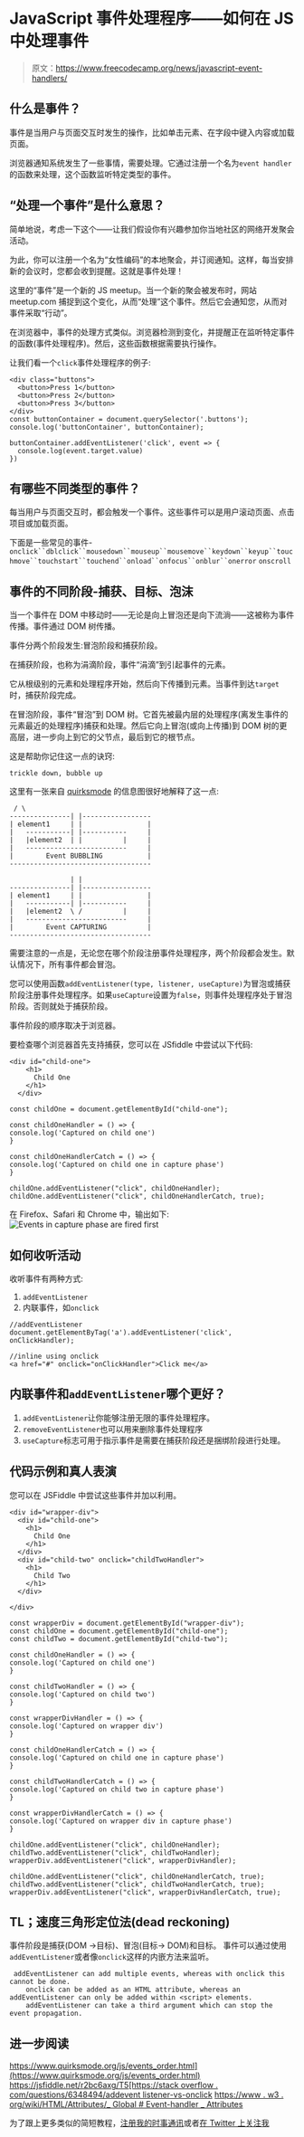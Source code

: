 # JavaScript 事件处理程序——如何在 JS 中处理事件

> 原文：<https://www.freecodecamp.org/news/javascript-event-handlers/>

## 什么是事件？

事件是当用户与页面交互时发生的操作，比如单击元素、在字段中键入内容或加载页面。

浏览器通知系统发生了一些事情，需要处理。它通过注册一个名为`event handler`的函数来处理，这个函数监听特定类型的事件。

## “处理一个事件”是什么意思？

简单地说，考虑一下这个——让我们假设你有兴趣参加你当地社区的网络开发聚会活动。

为此，你可以注册一个名为“女性编码”的本地聚会，并订阅通知。这样，每当安排新的会议时，您都会收到提醒。这就是事件处理！

这里的“事件”是一个新的 JS meetup。当一个新的聚会被发布时，网站 meetup.com 捕捉到这个变化，从而“处理”这个事件。然后它会通知您，从而对事件采取“行动”。

在浏览器中，事件的处理方式类似。浏览器检测到变化，并提醒正在监听特定事件的函数(事件处理程序)。然后，这些函数根据需要执行操作。

让我们看一个`click`事件处理程序的例子:

```
<div class="buttons">
  <button>Press 1</button>
  <button>Press 2</button>
  <button>Press 3</button>
</div>
const buttonContainer = document.querySelector('.buttons');
console.log('buttonContainer', buttonContainer);

buttonContainer.addEventListener('click', event => {
  console.log(event.target.value)
}) 
```

## 有哪些不同类型的事件？

每当用户与页面交互时，都会触发一个事件。这些事件可以是用户滚动页面、点击项目或加载页面。

下面是一些常见的事件-`onclick``dblclick``mousedown``mouseup``mousemove``keydown``keyup``touchmove``touchstart``touchend``onload``onfocus``onblur``onerror` `onscroll`

## 事件的不同阶段-捕获、目标、泡沫

当一个事件在 DOM 中移动时——无论是向上冒泡还是向下流淌——这被称为事件传播。事件通过 DOM 树传播。

事件分两个阶段发生:冒泡阶段和捕获阶段。

在捕获阶段，也称为涓滴阶段，事件“涓滴”到引起事件的元素。

它从根级别的元素和处理程序开始，然后向下传播到元素。当事件到达`target`时，捕获阶段完成。

在冒泡阶段，事件“冒泡”到 DOM 树。它首先被最内层的处理程序(离发生事件的元素最近的处理程序)捕获和处理。然后它向上冒泡(或向上传播)到 DOM 树的更高层，进一步向上到它的父节点，最后到它的根节点。

这是帮助你记住这一点的诀窍:

```
trickle down, bubble up 
```

这里有一张来自 [quirksmode](https://www.quirksmode.org/js/events_order.html) 的信息图很好地解释了这一点:

```
 / \
---------------| |-----------------
| element1     | |                |
|   -----------| |-----------     |
|   |element2  | |          |     |
|   -------------------------     |
|        Event BUBBLING           |
-----------------------------------

               | |
---------------| |-----------------
| element1     | |                |
|   -----------| |-----------     |
|   |element2  \ /          |     |
|   -------------------------     |
|        Event CAPTURING          |
----------------------------------- 
```

需要注意的一点是，无论您在哪个阶段注册事件处理程序，两个阶段都会发生。默认情况下，所有事件都会冒泡。

您可以使用函数`addEventListener(type, listener, useCapture)`为冒泡或捕获阶段注册事件处理程序。如果`useCapture`设置为`false`，则事件处理程序处于冒泡阶段。否则就处于捕获阶段。

事件阶段的顺序取决于浏览器。

要检查哪个浏览器首先支持捕获，您可以在 JSfiddle 中尝试以下代码:

```
<div id="child-one">
    <h1>
      Child One
    </h1>
  </div> 
```

```
const childOne = document.getElementById("child-one");

const childOneHandler = () => {
console.log('Captured on child one')
}

const childOneHandlerCatch = () => {
console.log('Captured on child one in capture phase')
}

childOne.addEventListener("click", childOneHandler); 
childOne.addEventListener("click", childOneHandlerCatch, true); 
```

在 Firefox、Safari 和 Chrome 中，输出如下:
![Events in capture phase are fired first](img/bf458cf949896d81a60899c25639d7d5.png)

## 如何收听活动

收听事件有两种方式:

1.  `addEventListener`
2.  内联事件，如`onclick`

```
//addEventListener
document.getElementByTag('a').addEventListener('click', onClickHandler);

//inline using onclick
<a href="#" onclick="onClickHandler">Click me</a> 
```

## 内联事件和`addEventListener`哪个更好？

1.  `addEventListener`让你能够注册无限的事件处理程序。
2.  `removeEventListener`也可以用来删除事件处理程序
3.  `useCapture`标志可用于指示事件是需要在捕获阶段还是捆绑阶段进行处理。

## 代码示例和真人表演

您可以在 JSFiddle 中尝试这些事件并加以利用。

```
<div id="wrapper-div">
  <div id="child-one">
    <h1>
      Child One
    </h1>
  </div>
  <div id="child-two" onclick="childTwoHandler">
    <h1>
      Child Two
    </h1>
  </div>

</div> 
```

```
const wrapperDiv = document.getElementById("wrapper-div");
const childOne = document.getElementById("child-one");
const childTwo = document.getElementById("child-two");

const childOneHandler = () => {
console.log('Captured on child one')
}

const childTwoHandler = () => {
console.log('Captured on child two')
}

const wrapperDivHandler = () => {
console.log('Captured on wrapper div')
}

const childOneHandlerCatch = () => {
console.log('Captured on child one in capture phase')
}

const childTwoHandlerCatch = () => {
console.log('Captured on child two in capture phase')
}

const wrapperDivHandlerCatch = () => {
console.log('Captured on wrapper div in capture phase')
}

childOne.addEventListener("click", childOneHandler); 
childTwo.addEventListener("click", childTwoHandler); 
wrapperDiv.addEventListener("click", wrapperDivHandler); 

childOne.addEventListener("click", childOneHandlerCatch, true); 
childTwo.addEventListener("click", childTwoHandlerCatch, true); 
wrapperDiv.addEventListener("click", wrapperDivHandlerCatch, true); 
```

## TL；速度三角形定位法(dead reckoning)

事件阶段是捕获(DOM ->目标)、冒泡(目标-> DOM)和目标。
事件可以通过使用`addEventListener`或者像`onclick`这样的内嵌方法来监听。

```
 addEventListener can add multiple events, whereas with onclick this cannot be done.
    onclick can be added as an HTML attribute, whereas an addEventListener can only be added within <script> elements.
    addEventListener can take a third argument which can stop the event propagation. 
```

## 进一步阅读

[https://www.quirksmode.org/js/events_order.html](https://www.quirksmode.org/js/events_order.html)
https://jsfiddle.net/r2bc6axg/T5[https://stack overflow . com/questions/6348494/addevent listener-vs-onclick](https://stackoverflow.com/questions/6348494/addeventlistener-vs-onclick)
[https://www . w3 . org/wiki/HTML/Attributes/_ Global # Event-handler _ Attributes](https://www.w3.org/wiki/HTML/Attributes/_Global#Event-handler_Attributes)

为了跟上更多类似的简短教程，[注册我的时事通讯](https://tinyletter.com/shrutikapoor)或者[在 Twitter 上关注我](https://twitter.com/shrutikapoor08)
